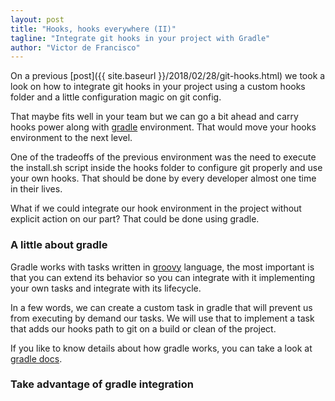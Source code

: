 ```yaml
---
layout: post
title: "Hooks, hooks everywhere (II)"
tagline: "Integrate git hooks in your project with Gradle"
author: "Victor de Francisco"
---
```


On a previous [post]({{ site.baseurl }}/2018/02/28/git-hooks.html) we took a look on how to integrate git hooks in your project using a custom hooks folder and a little configuration magic on git config.

That maybe fits well in your team but we can go a bit ahead and carry hooks power along with [gradle][gradle] environment. That would move your hooks environment to the next level.

One of the tradeoffs of the previous environment was the need to execute the install.sh script inside the hooks folder to configure git properly and use your own hooks. That should be done by every developer almost one time in their lives.

What if we could integrate our hook environment in the project without explicit action on our part? That could be done using gradle.


### A little about gradle

Gradle works with tasks written in [groovy][groovy] language, the most important is that you can extend its behavior so you can integrate with it implementing your own tasks and integrate with its lifecycle.

In a few words, we can create a custom task in gradle that will prevent us from executing by demand our tasks. We will  use that to implement a task that adds our hooks path to git on a build or clean of the project.


If you like to know details about how gradle works, you can take a look at [gradle docs][gradle-docs].


### Take advantage of gradle integration


[gradle]: https://gradle.org
[gradle-docs]: https://docs.gradle.org/current/userguide/userguide.html
[groovy]: http://groovy-lang.org/